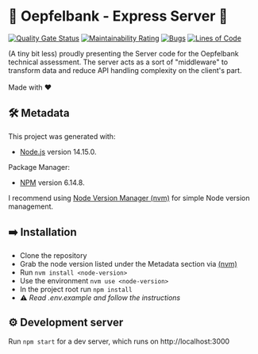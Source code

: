 # 🍎 Oepfelbank - Express Server 🍎

[![Quality Gate Status](https://sonarcloud.io/api/project_badges/measure?project=maxi1123_oepfelbank-assessment-express&metric=alert_status)](https://sonarcloud.io/summary/new_code?id=maxi1123_oepfelbank-assessment-express)
[![Maintainability Rating](https://sonarcloud.io/api/project_badges/measure?project=maxi1123_oepfelbank-assessment-express&metric=sqale_rating)](https://sonarcloud.io/summary/new_code?id=maxi1123_oepfelbank-assessment-express)
[![Bugs](https://sonarcloud.io/api/project_badges/measure?project=maxi1123_oepfelbank-assessment-express&metric=bugs)](https://sonarcloud.io/summary/new_code?id=maxi1123_oepfelbank-assessment-express)
[![Lines of Code](https://sonarcloud.io/api/project_badges/measure?project=maxi1123_oepfelbank-assessment-express&metric=ncloc)](https://sonarcloud.io/summary/new_code?id=maxi1123_oepfelbank-assessment-express)

(A tiny bit less) proudly presenting the Server code for the Oepfelbank technical assessment. The server acts as a sort of "middleware" to transform data and reduce API handling complexity on the client's part.
</br>
</br>
Made with ❤️

## 🛠️ Metadata

This project was generated with:

- [Node.js](https://nodejs.org/en/) version 14.15.0.

Package Manager:

- [NPM](https://www.npmjs.com/) version 6.14.8.

I recommend using [Node Version Manager (nvm)](https://github.com/nvm-sh/nvm) for simple Node version management.

## ➡️ Installation

- Clone the repository
- Grab the node version listed under the Metadata section via [(nvm)](https://github.com/nvm-sh/nvm)
- Run `nvm install <node-version>`
- Use the environment `nvm use <node-version>`
- In the project root run `npm install`
- ⚠️ *Read .env.example and follow the instructions*

## ⚙️ Development server

Run `npm start` for a dev server, which runs on http://localhost:3000
